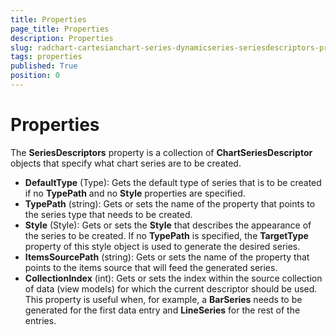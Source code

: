 ```yaml
---
title: Properties
page_title: Properties
description: Properties
slug: radchart-cartesianchart-series-dynamicseries-seriesdescriptors-properties
tags: properties
published: True
position: 0
---
```


# Properties

The **SeriesDescriptors** property is a collection of **ChartSeriesDescriptor** objects that specify what chart series are to be created.

* **DefaultType** (Type): Gets the default type of series that is to be created if no **TypePath** and no **Style** properties are specified.
* **TypePath** (string): Gets or sets the name of the property that points to the series type that needs to be created.
* **Style** (Style): Gets or sets the **Style** that describes the appearance of the series to be created. If no **TypePath** is specified, the **TargetType** property of this style object is used to generate the desired series.
* **ItemsSourcePath** (string): Gets or sets the name of the property that points to the items source that will feed the generated series.
* **CollectionIndex** (int): Gets or sets the index within the source collection of data (view models) for which the current descriptor should be used. This property is useful when, for example, a **BarSeries** needs to be generated for the first data entry and **LineSeries** for the rest of the entries.


